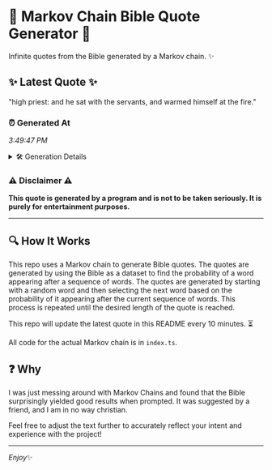 # 📖 Markov Chain Bible Quote Generator 📖

Infinite quotes from the Bible generated by a Markov chain. ✨

## ✨ Latest Quote ✨
"high priest: and he sat with the servants, and warmed himself at the fire."

### ⏰ Generated At
*3:49:47 PM*

<details>
    <summary>🛠️ Generation Details</summary>
    <p>
        <strong>🌱 Seed:</strong> high<br>
        <strong>🔄 Iterations:</strong> 13<br>
        <strong>📜 Context History:</strong><br>[ high ]: priest:<br>[ high, priest: ]: and<br>[ high, priest:, and ]: he<br>[ high, priest:, and, he ]: sat<br>[ high, priest:, and, he, sat ]: with<br>[ high, priest:, and, he, sat, with ]: the<br>[ priest:, and, he, sat, with, the ]: servants,<br>[ and, he, sat, with, the, servants, ]: and<br>[ he, sat, with, the, servants,, and ]: warmed<br>[ sat, with, the, servants,, and, warmed ]: himself<br>[ with, the, servants,, and, warmed, himself ]: at<br>[ the, servants,, and, warmed, himself, at ]: the<br>[ servants,, and, warmed, himself, at, the ]: fire.<br>
    </p>
</details>

### ⚠️ Disclaimer ⚠️
**This quote is generated by a program and is not to be taken seriously. It is purely for entertainment purposes.**

---

## 🔍 How It Works

This repo uses a Markov chain to generate Bible quotes. The quotes are generated by using the Bible as a dataset to find the probability of a word appearing after a sequence of words. The quotes are generated by starting with a random word and then selecting the next word based on the probability of it appearing after the current sequence of words. This process is repeated until the desired length of the quote is reached.

This repo will update the latest quote in this README every 10 minutes. ⏳

All code for the actual Markov chain is in `index.ts`.

## ❓ Why

I was just messing around with Markov Chains and found that the Bible surprisingly yielded good results when prompted. 
It was suggested by a friend, and I am in no way christian.

Feel free to adjust the text further to accurately reflect your intent and experience with the project!

---

*Enjoy*✨
